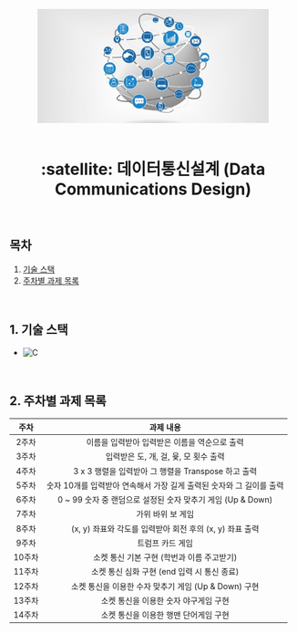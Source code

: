 <div align="center">
  <br />
  <img src="./images/data_communication_logo.jpg" alt="Data Communication" height="200px" />
  <br />
  <br />
  <h1>:satellite: ​데이터통신설계 (Data Communications Design)</h1>
  <br />
</div>

## 목차

1. [기술 스택](#1-기술-스택)
2. [주차별 과제 목록](#2-주차별-과제-목록)

<br />

## 1. 기술 스택

- ![C](https://img.shields.io/badge/-C-A8B9CC?&logo=c&logoColor=white)

<br />

## 2. 주차별 과제 목록

|  주차  |                              과제 내용                               |
| :----: | :------------------------------------------------------------------: |
| 2주차  |            이름을 입력받아 입력받은 이름을 역순으로 출력             |
| 3주차  |                입력받은 도, 개, 걸, 윷, 모 횟수 출력                 |
| 4주차  |         3 x 3 행렬을 입력받아 그 행렬을 Transpose 하고 출력          |
| 5주차  | 숫자 10개를 입력받아 연속해서 가장 길게 출력된 숫자와 그 길이를 출력 |
| 6주차  |     0 ~ 99 숫자 중 랜덤으로 설정된 숫자 맞추기 게임 (Up & Down)      |
| 7주차  |                          가위 바위 보 게임                           |
| 8주차  |       (x, y) 좌표와 각도를 입력받아 회전 후의 (x, y) 좌표 출력       |
| 9주차  |                           트럼프 카드 게임                           |
| 10주차 |              소켓 통신 기본 구현 (학번과 이름 주고받기)              |
| 11주차 |             소켓 통신 심화 구현 (end 입력 시 통신 종료)              |
| 12주차 |         소켓 통신을 이용한 수자 맞추기 게임 (Up & Down) 구현         |
| 13주차 |                소켓 통신을 이용한 숫자 야구게임 구현                 |
| 14주차 |                소켓 통신을 이용한 행맨 단어게임 구현                 |
